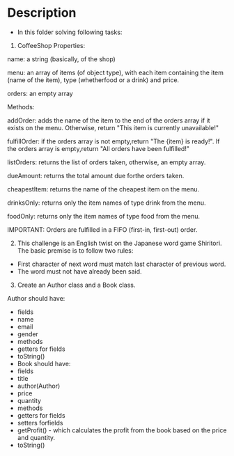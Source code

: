 # Description
- In this folder solving following tasks:
1. CoffeeShop
Properties:

name: a string (basically, of the shop)

menu: an array of items (of object type), with each item containing the item (name of the item), type
(whetherfood or a drink) and price.

orders: an empty array

Methods:

addOrder: adds the name of the item to the end of the orders array if it exists on the menu. Otherwise,
return "This item is currently unavailable!"

fulfillOrder: if the orders array is not empty,return "The {item} is ready!". If the orders array is
empty,return "All orders have been fulfilled!"

 listOrders: returns the list of orders taken, otherwise, an
empty array.

dueAmount: returns the total amount due forthe orders taken.

cheapestItem: returns the name of the cheapest item on the menu.

drinksOnly:  returns only the item names of type drink from the menu.

foodOnly: returns only the item names of type food from the menu.
 
IMPORTANT:  Orders are fulfilled in a FIFO (first-in, first-out) order.


2. This challenge is an English twist on the Japanese word game Shiritori. The basic premise is to follow two rules:
- First character of next word must match last character of previous word.
- The word must not have already been said.

3. Create an Author class and a Book class.

Author should have:

- fields
- name
- email
- gender
- methods
- getters for fields
- toString()
- Book should have:
- fields
- title
- author(Author)
- price
- quantity
- methods
- getters for fields
- setters forfields
- getProfit() - which calculates the profit from the book based on the price and quantity.
- toString()